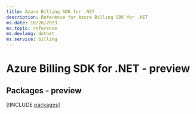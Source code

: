 ```yaml
---
title: Azure Billing SDK for .NET
description: Reference for Azure Billing SDK for .NET
ms.date: 10/26/2023
ms.topic: reference
ms.devlang: dotnet
ms.service: billing
---
```

# Azure Billing SDK for .NET - preview
## Packages - preview
[!INCLUDE [packages](billing-index.md)]